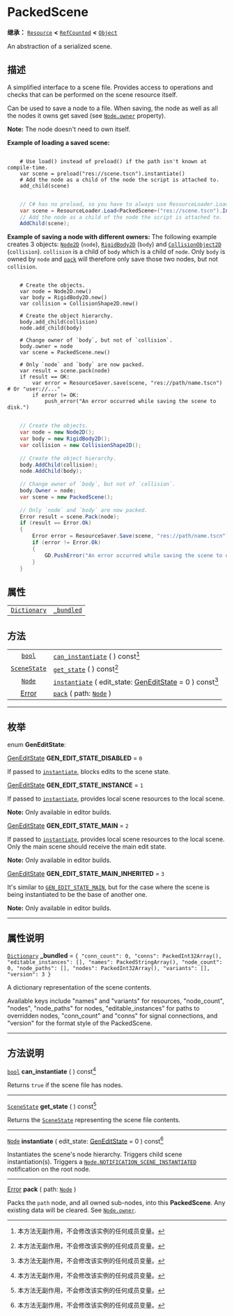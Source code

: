<!-- ⚠ 请勿编辑本文件 ⚠ -->
<!-- 本文档使用脚本从 WeDot 引擎源码仓库生成。 -->
<!-- 生成脚本：https://github.com/WeDot-Engine/WeDot/tree/4.3/doc/tools/make_md.py； -->
<!-- 原文件：https://github.com/WeDot-Engine/WeDot/tree/4.3/doc/classes/PackedScene.xml。 -->

<div id="_class_packedscene"></div>

# PackedScene

**继承：** [`Resource`](class_resource.md) **<** [`RefCounted`](class_refcounted.md) **<** [`Object`](class_object.md)

An abstraction of a serialized scene.

## 描述

A simplified interface to a scene file. Provides access to operations and checks that can be performed on the scene resource itself.

Can be used to save a node to a file. When saving, the node as well as all the nodes it owns get saved (see [`Node.owner`](#class_node_property_owner) property).

 **Note:** The node doesn't need to own itself.

 **Example of loading a saved scene:** 



```gdscript

    # Use load() instead of preload() if the path isn't known at compile-time.
    var scene = preload("res://scene.tscn").instantiate()
    # Add the node as a child of the node the script is attached to.
    add_child(scene)
```

```csharp

    // C# has no preload, so you have to always use ResourceLoader.Load<PackedScene>().
    var scene = ResourceLoader.Load<PackedScene>("res://scene.tscn").Instantiate();
    // Add the node as a child of the node the script is attached to.
    AddChild(scene);
```



 **Example of saving a node with different owners:** The following example creates 3 objects: [`Node2D`](class_node2d.md) (`node`), [`RigidBody2D`](class_rigidbody2d.md) (`body`) and [`CollisionObject2D`](class_collisionobject2d.md) (`collision`). `collision` is a child of `body` which is a child of `node`. Only `body` is owned by `node` and [`pack`](#class_packedscene_method_pack) will therefore only save those two nodes, but not `collision`.



```gdscript

    # Create the objects.
    var node = Node2D.new()
    var body = RigidBody2D.new()
    var collision = CollisionShape2D.new()
    
    # Create the object hierarchy.
    body.add_child(collision)
    node.add_child(body)
    
    # Change owner of `body`, but not of `collision`.
    body.owner = node
    var scene = PackedScene.new()
    
    # Only `node` and `body` are now packed.
    var result = scene.pack(node)
    if result == OK:
        var error = ResourceSaver.save(scene, "res://path/name.tscn")  # Or "user://..."
        if error != OK:
            push_error("An error occurred while saving the scene to disk.")
```

```csharp

    // Create the objects.
    var node = new Node2D();
    var body = new RigidBody2D();
    var collision = new CollisionShape2D();
    
    // Create the object hierarchy.
    body.AddChild(collision);
    node.AddChild(body);
    
    // Change owner of `body`, but not of `collision`.
    body.Owner = node;
    var scene = new PackedScene();
    
    // Only `node` and `body` are now packed.
    Error result = scene.Pack(node);
    if (result == Error.Ok)
    {
        Error error = ResourceSaver.Save(scene, "res://path/name.tscn"); // Or "user://..."
        if (error != Error.Ok)
        {
            GD.PushError("An error occurred while saving the scene to disk.");
        }
    }
```











## 属性

|||
|:-:|:--|
| [`Dictionary`](class_dictionary.md) | [`_bundled`](#class_packedscene_property__bundled) | ``{ "conn_count": 0, "conns": PackedInt32Array(), "editable_instances": [], "names": PackedStringArray(), "node_count": 0, "node_paths": [], "nodes": PackedInt32Array(), "variants": [], "version": 3 }`` |

## 方法

|||
|:-:|:--|
| [`bool`](class_bool.md)             | [`can_instantiate`](#class_packedscene_method_can_instantiate) ( ) const[^const]                                                        |
| [`SceneState`](class_scenestate.md) | [`get_state`](#class_packedscene_method_get_state) ( ) const[^const]                                                                    |
| [`Node`](class_node.md)             | [`instantiate`](#class_packedscene_method_instantiate) ( edit_state: [GenEditState](#enum_packedscene_geneditstate) = 0 ) const[^const] |
| [Error](#enum_@globalscope_error)   | [`pack`](#class_packedscene_method_pack) ( path: [`Node`](class_node.md) )                                                              |

<!-- rst-class:: classref-section-separator -->

---

## 枚举

<div id="_class_enum_packedscene_geneditstate"></div>

enum **GenEditState**: <div id="enum_packedscene_geneditstate"></div>

<div id="_class_packedscene_constant_gen_edit_state_disabled"></div>

[GenEditState](#enum_packedscene_geneditstate) **GEN_EDIT_STATE_DISABLED** = ``0``

If passed to [`instantiate`](#class_packedscene_method_instantiate), blocks edits to the scene state.

<div id="_class_packedscene_constant_gen_edit_state_instance"></div>

[GenEditState](#enum_packedscene_geneditstate) **GEN_EDIT_STATE_INSTANCE** = ``1``

If passed to [`instantiate`](#class_packedscene_method_instantiate), provides local scene resources to the local scene.

 **Note:** Only available in editor builds.

<div id="_class_packedscene_constant_gen_edit_state_main"></div>

[GenEditState](#enum_packedscene_geneditstate) **GEN_EDIT_STATE_MAIN** = ``2``

If passed to [`instantiate`](#class_packedscene_method_instantiate), provides local scene resources to the local scene. Only the main scene should receive the main edit state.

 **Note:** Only available in editor builds.

<div id="_class_packedscene_constant_gen_edit_state_main_inherited"></div>

[GenEditState](#enum_packedscene_geneditstate) **GEN_EDIT_STATE_MAIN_INHERITED** = ``3``

It's similar to [`GEN_EDIT_STATE_MAIN`](#class_packedscene_constant_gen_edit_state_main), but for the case where the scene is being instantiated to be the base of another one.

 **Note:** Only available in editor builds.

<!-- rst-class:: classref-section-separator -->

---

## 属性说明

<div id="_class_packedscene_property__bundled"></div>

[`Dictionary`](class_dictionary.md) **_bundled** = ``{ "conn_count": 0, "conns": PackedInt32Array(), "editable_instances": [], "names": PackedStringArray(), "node_count": 0, "node_paths": [], "nodes": PackedInt32Array(), "variants": [], "version": 3 }`` <div id="class_packedscene_property__bundled"></div>

A dictionary representation of the scene contents.

Available keys include "names" and "variants" for resources, "node_count", "nodes", "node_paths" for nodes, "editable_instances" for paths to overridden nodes, "conn_count" and "conns" for signal connections, and "version" for the format style of the PackedScene.

<!-- rst-class:: classref-section-separator -->

---

## 方法说明

<div id="_class_packedscene_method_can_instantiate"></div>

[`bool`](class_bool.md) **can_instantiate** ( ) const[^const]<div id="class_packedscene_method_can_instantiate"></div>

Returns `true` if the scene file has nodes.

<!-- rst-class:: classref-item-separator -->

---

<div id="_class_packedscene_method_get_state"></div>

[`SceneState`](class_scenestate.md) **get_state** ( ) const[^const]<div id="class_packedscene_method_get_state"></div>

Returns the [`SceneState`](class_scenestate.md) representing the scene file contents.

<!-- rst-class:: classref-item-separator -->

---

<div id="_class_packedscene_method_instantiate"></div>

[`Node`](class_node.md) **instantiate** ( edit_state: [GenEditState](#enum_packedscene_geneditstate) = 0 ) const[^const]<div id="class_packedscene_method_instantiate"></div>

Instantiates the scene's node hierarchy. Triggers child scene instantiation(s). Triggers a [`Node.NOTIFICATION_SCENE_INSTANTIATED`](#class_node_constant_notification_scene_instantiated) notification on the root node.

<!-- rst-class:: classref-item-separator -->

---

<div id="_class_packedscene_method_pack"></div>

[Error](#enum_@globalscope_error) **pack** ( path: [`Node`](class_node.md) )<div id="class_packedscene_method_pack"></div>

Packs the `path` node, and all owned sub-nodes, into this **PackedScene**. Any existing data will be cleared. See [`Node.owner`](#class_node_property_owner).

[^virtual]: 本方法通常需要用户覆盖才能生效。
[^const]: 本方法无副作用，不会修改该实例的任何成员变量。
[^vararg]: 本方法除了能接受在此处描述的参数外，还能够继续接受任意数量的参数。
[^constructor]: 本方法用于构造某个类型。
[^static]: 调用本方法无需实例，可直接使用类名进行调用。
[^operator]: 本方法描述的是使用本类型作为左操作数的有效运算符。
[^bitfield]: 这个值是由下列位标志构成位掩码的整数。
[^void]: 无返回值。
